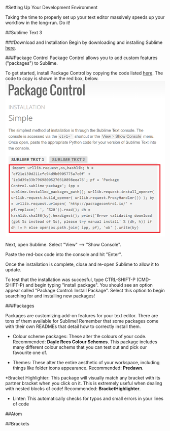 #Setting Up Your Development Environment

Taking the time to properly set up your text editor massively speeds up your workflow in the long-run. Do it!

##Sublime Text 3

###Download and Installation
Begin by downloading and installing Sublime [here](https://www.sublimetext.com/).

###Package Control
Package Control allows you to add custom features ("packages") to Sublime. 

To get started, install Package Control by copying the code listed [here](https://packagecontrol.io/installation).
The code to copy is shown in the red box, below.
![Copy the code in the red box](../images/package-control.png)

Next, open Sublime. Select "View" --> "Show Console".

Paste the red-box code into the console and hit "Enter".

Once the installation is complete, close and re-open Sublime to allow it to update.

To test that the installation was succesful, type CTRL-SHIFT-P (CMD-SHIFT-P) and begin typing "install package". You should see an option appear
called "Package Control: Install Package". Select this option to begin searching for and installing new packages!

###Packages

Packages are customizing add-on features for your text editor. There are tons of them available for Sublime! Remember that some packages come with their own READMEs that detail how to correctly install them.

* Colour scheme packages:
These alter the colours of your code. Recommended: **Dayle Rees Colour Schemes**. This package includes many different colour schems that you can test out and pick our favourite one of.

* Themes:
These alter the entire aesthetic of your workspace, including things like folder icons appearance. Recommended: **Predawn**.

*Bracket Highlighter:
This package will visually match any bracket with its partner bracket when you click on it. This is extremely useful when dealing with nested blocks of code! Recommended: **BracketHighlighter**.



* Linter:
This automatically checks for typos and small errors in your lines of code



##Atom

##Brackets
